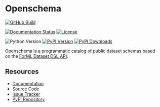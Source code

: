 <!--
 Licensed to the Apache Software Foundation (ASF) under one
 or more contributor license agreements.  See the NOTICE file
 distributed with this work for additional information
 regarding copyright ownership.  The ASF licenses this file
 to you under the Apache License, Version 2.0 (the
 "License"); you may not use this file except in compliance
 with the License.  You may obtain a copy of the License at

   http://www.apache.org/licenses/LICENSE-2.0

 Unless required by applicable law or agreed to in writing,
 software distributed under the License is distributed on an
 "AS IS" BASIS, WITHOUT WARRANTIES OR CONDITIONS OF ANY
 KIND, either express or implied.  See the License for the
 specific language governing permissions and limitations
 under the License.
-->

Openschema
==========

[![GitHub Build](https://img.shields.io/github/workflow/status/formlio/openschema/CI%20Build/main)](https://github.com/formlio/openschema/actions/)

[![Documentation Status](https://readthedocs.org/projects/openschema/badge/?version=latest)](https://openschema.readthedocs.io/en/latest/)
[![License](https://img.shields.io/pypi/l/openschema)](http://www.apache.org/licenses/LICENSE-2.0.txt)

![Python Version](https://img.shields.io/pypi/pyversions/openschema)
[![PyPI Version](https://img.shields.io/pypi/v/openschema)](https://pypi.org/project/openschema/)
[![PyPI Downloads](https://img.shields.io/pypi/dm/openschema)](https://pypi.org/project/openschema/)


Openschema is a programmatic catalog of public dataset schemas based on the [ForML Dataset DSL
API](https://docs.forml.io/en/latest/dsl/index.html).


Resources
---------

* [Documentation](https://openschema.readthedocs.io/en/latest/)
* [Source Code](https://github.com/formlio/openschema/)
* [Issue Tracker](https://github.com/formlio/openschema/issues/)
* [PyPI Repository](https://pypi.org/project/openschema/)
